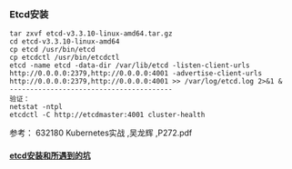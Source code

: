 ### Etcd安装

```
tar zxvf etcd-v3.3.10-linux-amd64.tar.gz
cd etcd-v3.3.10-linux-amd64
cp etcd /usr/bin/etcd
cp etcdctl /usr/bin/etcdctl
etcd -name etcd -data-dir /var/lib/etcd -listen-client-urls http://0.0.0.0:2379,http://0.0.0.0:4001 -advertise-client-urls http://0.0.0.0:2379,http://0.0.0.0:4001 >> /var/log/etcd.log 2>&1 &
----------------------------------------
验证：
netstat -ntpl
etcdctl -C http://etcdmaster:4001 cluster-health

```
参考：
632180 Kubernetes实战 ,吴龙辉 ,P272.pdf

#### [etcd安装和所遇到的坑](http://www.cnblogs.com/devilwind/p/8880677.html)


